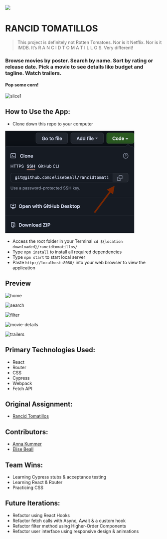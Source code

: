 ![](https://app.travis-ci.com/elisebeall/rancidtomatillos.svg?branch=main)
# **RANCID TOMATILLOS**

> This project is definitely not Rotten Tomatoes. Nor is it Netflix. Nor is it IMDB. It’s R A N C I D T O M A T I L L O S. Very different!

### Browse movies by poster.  Search by name.  Sort by rating or release date.  Pick a movie to see details like budget and tagline.  Watch trailers.
#### Pop some corn!

![slice1](https://user-images.githubusercontent.com/724355/146039380-241a2671-2ed0-47c9-9aa7-2fc7a20310ac.png)

## How to Use the App:

- Clone down this repo to your computer


![Screenshot of clone & copy buttons](https://github.com/elisebeall/rancidtomatillos/blob/main/src/assets/clone.png)
- Access the root folder in your Terminal
`cd ${location downloaded}/rancidtomatillos/`
- Type `npm install` to install all required dependencies
- Type `npm start` to start local server  
- Paste `http://localhost:8080/` into your web browser to view the application


## Preview


![home](https://user-images.githubusercontent.com/724355/146037438-b18a5016-cbb2-4ac9-b9f4-a7a4985d5395.png)

![search](https://user-images.githubusercontent.com/724355/146035138-12defc8a-cc28-46ee-9bf1-6d7b14f44a3f.gif)

![filter](https://user-images.githubusercontent.com/724355/146035173-1d6065b1-e12e-4e4a-a973-bf5ebaca2ce0.gif)

![movie-details](https://user-images.githubusercontent.com/724355/146035198-775a573b-c637-4816-919f-a046a776bc92.gif)

![trailers](https://user-images.githubusercontent.com/724355/146035156-a964542f-158b-49d5-8ae3-2e761f02d740.gif)


## Primary Technologies Used:

- React
- Router
- CSS
- Cypress
- Webpack
- Fetch API

## Original Assignment:

- [Rancid Tomatillos](https://frontend.turing.edu/projects/module-3/rancid-tomatillos-v3.html)

## Contributors:

- [Anna Kummer](https://github.com/annamkummer)
- [Elise Beall](https://github.com/elisebeall)

## Team Wins:
- Learning Cypress stubs & acceptance testing
- Learning React & Router
- Practicing CSS

## Future Iterations:
- Refactor using React Hooks
- Refactor fetch calls with Async, Await & a custom hook
- Refactor filter method using Higher-Order Components
- Refactor user interface using responsive design & animations
